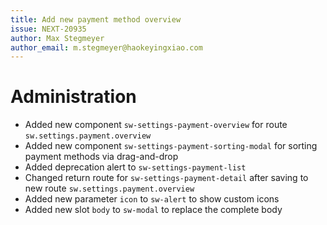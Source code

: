 ```yaml
---
title: Add new payment method overview
issue: NEXT-20935
author: Max Stegmeyer
author_email: m.stegmeyer@haokeyingxiao.com
---
```

# Administration
* Added new component `sw-settings-payment-overview` for route `sw.settings.payment.overview`
* Added new component `sw-settings-payment-sorting-modal` for sorting payment methods via drag-and-drop
* Added deprecation alert to `sw-settings-payment-list`
* Changed return route for `sw-settings-payment-detail` after saving to new route `sw.settings.payment.overview`
* Added new parameter `icon` to `sw-alert` to show custom icons
* Added new slot `body` to `sw-modal` to replace the complete body
